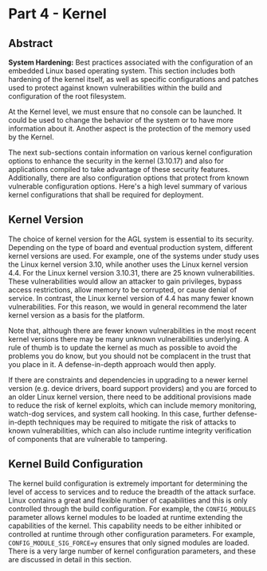 # Part 4 - Kernel

## Abstract

**System Hardening:** Best practices associated with the configuration of an
embedded Linux based operating system. This section includes both hardening of
the kernel itself, as well as specific configurations and patches used to
protect against known vulnerabilities within the build and configuration of the
root filesystem.

At the Kernel level, we must ensure that no console can be launched. It could be
used to change the behavior of the system or to have more information about it.
Another aspect is the protection of the memory used by the Kernel.

The next sub-sections contain information on various kernel configuration
options to enhance the security in the kernel (3.10.17) and also for
applications compiled to take advantage of these security features.
Additionally, there are also configuration options that protect from known
vulnerable configuration options. Here's a high level summary of various kernel
configurations that shall be required for deployment.

## Kernel Version

The choice of kernel version for the AGL system is essential to its security.
Depending on the type of board and eventual production system, different kernel
versions are used. For example, one of the systems under study uses the
Linux kernel version 3.10, while another uses the Linux kernel version 4.4.
For the Linux kernel version 3.10.31, there are 25 known vulnerabilities.
These vulnerabilities would allow an attacker to gain privileges,
bypass access restrictions, allow memory to be corrupted, or cause denial of service.
In contrast, the Linux kernel version of 4.4 has many fewer known vulnerabilities.
For this reason, we would in general recommend the later kernel version as a basis
for the platform.

Note that, although there are fewer known vulnerabilities in the most recent kernel
versions there may be many unknown vulnerabilities underlying.
A rule of thumb is to update the kernel as much as possible to avoid the problems
you do know, but you should not be complacent in the trust that you place in it.
A defense-in-depth approach would then apply.

If there are constraints and dependencies in upgrading to a newer kernel version
(e.g. device drivers, board support providers) and you are forced to an older
Linux kernel version, there need to be additional provisions made to reduce
the risk of kernel exploits, which can include memory monitoring, watch-dog services,
and system call hooking. In this case, further defense-in-depth techniques
may be required to mitigate the risk of attacks to known vulnerabilities,
which can also include runtime integrity verification of components
that are vulnerable to tampering.

## Kernel Build Configuration

The kernel build configuration is extremely important for determining the level
of access to services and to reduce the breadth of the attack surface.
Linux contains a great and flexible number of capabilities and this is only controlled
through the build configuration. For example, the `CONFIG_MODULES` parameter
allows kernel modules to be loaded at runtime extending the capabilities of the kernel.
This capability needs to be either inhibited or controlled at runtime through
other configuration parameters. For example, `CONFIG_MODULE_SIG_FORCE=y` ensures
that only signed modules are loaded. There is a very large number of kernel
configuration parameters, and these are discussed in detail in this section.
